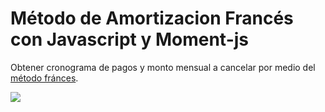 # Método de Amortizacion Francés con Javascript y Moment-js

Obtener cronograma de pagos y monto mensual a cancelar por medio del [método fránces](https://ppsantiago.github.io/Metodo-Amortizacion-Frances-Javascript/index.html).

<img src="https://github.com/erickcernarequejo/Metodo-Amortizacion-Frances-con-Javascript-y-moment-js/blob/master/metodofrances.png"/>
